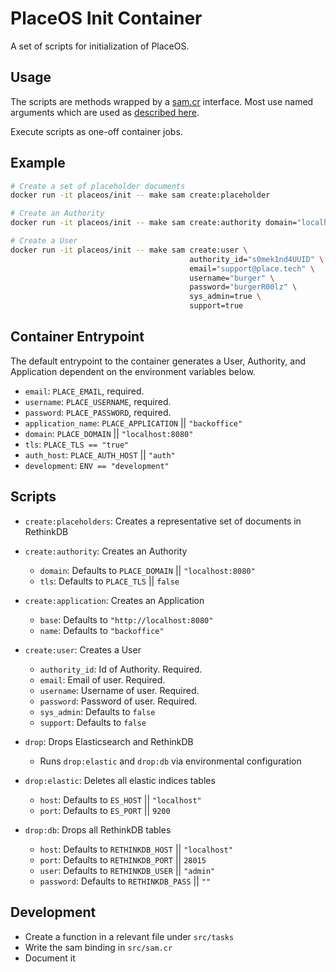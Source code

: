 # PlaceOS Init Container

A set of scripts for initialization of PlaceOS.

## Usage

The scripts are methods wrapped by a [sam.cr](https://github.com/imdrasil/sam.cr) interface. Most use named arguments which are used as [described here](https://github.com/imdrasil/sam.cr#tasks-with-arguments).

Execute scripts as one-off container jobs.

## Example

```bash
# Create a set of placeholder documents
docker run -it placeos/init -- make sam create:placeholder
```

```bash
# Create an Authority
docker run -it placeos/init -- make sam create:authority domain="localhost:8080"
```

```bash
# Create a User
docker run -it placeos/init -- make sam create:user \
                                        authority_id="s0mek1nd4UUID" \
                                        email="support@place.tech" \
                                        username="burger" \
                                        password="burgerR00lz" \
                                        sys_admin=true \
                                        support=true
```

## Container Entrypoint

The default entrypoint to the container generates a User, Authority, and Application dependent on the environment variables below.

- `email`: `PLACE_EMAIL`, required.
- `username`: `PLACE_USERNAME`, required.
- `password`: `PLACE_PASSWORD`, required.
- `application_name`: `PLACE_APPLICATION` || `"backoffice"`
- `domain`: `PLACE_DOMAIN` || `"localhost:8080"`
- `tls`: `PLACE_TLS == "true"`
- `auth_host`: `PLACE_AUTH_HOST` || `"auth"`
- `development`: `ENV == "development"`

## Scripts

- `create:placeholders`: Creates a representative set of documents in RethinkDB

- `create:authority`: Creates an Authority
    * `domain`: Defaults to `PLACE_DOMAIN` || `"localhost:8080"`
    * `tls`: Defaults to `PLACE_TLS` || `false`

- `create:application`: Creates an Application
    * `base`: Defaults to `"http://localhost:8080"`
    * `name`: Defaults to `"backoffice"`

- `create:user`: Creates a User
    * `authority_id`: Id of Authority. Required.
    * `email`: Email of user. Required.
    * `username`: Username of user. Required.
    * `password`: Password of user. Required.
    * `sys_admin`: Defaults to `false`
    * `support`: Defaults to `false`

- `drop`: Drops Elasticsearch and RethinkDB
    * Runs `drop:elastic` and `drop:db` via environmental configuration

- `drop:elastic`: Deletes all elastic indices tables
    * `host`: Defaults to `ES_HOST` || `"localhost"`
    * `port`: Defaults to `ES_PORT` || `9200`

- `drop:db`: Drops all RethinkDB tables
    * `host`: Defaults to `RETHINKDB_HOST` || `"localhost"`
    * `port`: Defaults to `RETHINKDB_PORT` || `28015`
    * `user`: Defaults to `RETHINKDB_USER` || `"admin"`
    * `password`: Defaults to `RETHINKDB_PASS` || `""`

## Development

- Create a function in a relevant file under `src/tasks`
- Write the sam binding in `src/sam.cr`
- Document it
